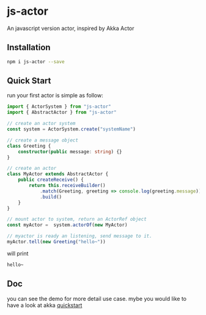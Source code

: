# js-actor

An javascript version actor, inspired by Akka Actor

## Installation

```sh
npm i js-actor --save
```

## Quick Start

run your first actor is simple as follow:

```ts
import { ActorSystem } from "js-actor"
import { AbstractActor } from "js-actor"

// create an actor system
const system = ActorSystem.create("systemName")

// create a message object
class Greeting {
	constructor(public message: string) {}
}

// create an actor
class MyActor extends AbstractActor {
	public createReceive() {
		return this.receiveBuilder()
			.match(Greeting, greeting => console.log(greeting.message))
			.build()
	}
}

// mount actor to system, return an ActorRef object
const myActor =  system.actorOf(new MyActor)

// myactor is ready an listening, send message to it.
myActor.tell(new Greeting("hello~"))

```

will print

```sh
hello~
```

## Doc

you can see the demo for more detail use case. mybe you would like to have a look at akka [quickstart](http://akka.io/try-akka/)